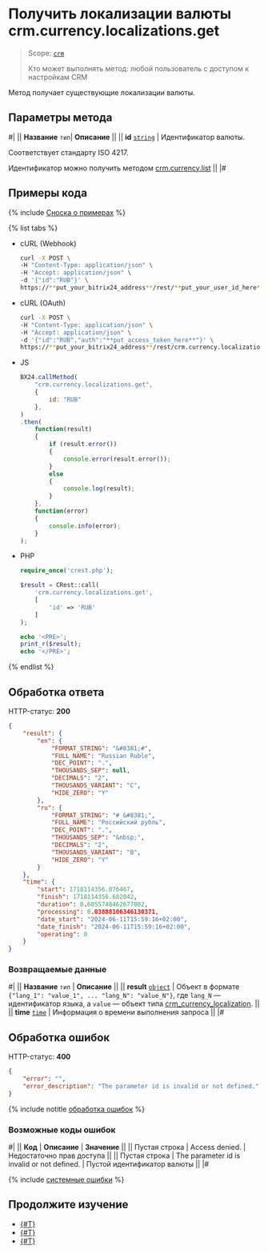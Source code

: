# Получить локализации валюты crm.currency.localizations.get

> Scope: [`crm`](../../../scopes/permissions.md)
>
> Кто может выполнять метод: любой пользователь с доступом к настройкам CRM

Метод получает существующие локализации валюты.

## Параметры метода

#|
||  **Название**
`тип`| **Описание** ||
|| **id**
[`string`](../../../data-types.md) | Идентификатор валюты. 

Соответствует стандарту ISO 4217.

Идентификатор можно получить методом [crm.currency.list](../crm-currency-list.md)
 ||
|#

## Примеры кода

{% include [Сноска о примерах](../../../../_includes/examples.md) %}

{% list tabs %}

- cURL (Webhook)

    ```bash
    curl -X POST \
    -H "Content-Type: application/json" \
    -H "Accept: application/json" \
    -d '{"id":"RUB"}' \
    https://**put_your_bitrix24_address**/rest/**put_your_user_id_here**/**put_your_webhook_here**/crm.currency.localizations.get
    ```

- cURL (OAuth)

    ```bash
    curl -X POST \
    -H "Content-Type: application/json" \
    -H "Accept: application/json" \
    -d '{"id":"RUB","auth":"**put_access_token_here**"}' \
    https://**put_your_bitrix24_address**/rest/crm.currency.localizations.get
    ```

- JS

    ```js
    BX24.callMethod(
        "crm.currency.localizations.get",
        {
            id: "RUB"
        },
    )
    .then(
        function(result)
        {
            if (result.error())
            {
                console.error(result.error());
            }
            else
            {
                console.log(result);
            }
        },
        function(error)
        {
            console.info(error);
        }
    );
    ```

- PHP

    ```php
    require_once('crest.php');

    $result = CRest::call(
        'crm.currency.localizations.get',
        [
            'id' => 'RUB'
        ]
    );

    echo '<PRE>';
    print_r($result);
    echo '</PRE>';
    ```

{% endlist %}

## Обработка ответа

HTTP-статус: **200**

```json
{
    "result": {
        "en": {
            "FORMAT_STRING": "&#8381;#",
            "FULL_NAME": "Russian Ruble",
            "DEC_POINT": ".",
            "THOUSANDS_SEP": null,
            "DECIMALS": "2",
            "THOUSANDS_VARIANT": "C",
            "HIDE_ZERO": "Y"
        },
        "ru": {
            "FORMAT_STRING": "# &#8381;",
            "FULL_NAME": "Российский рубль",
            "DEC_POINT": ".",
            "THOUSANDS_SEP": "&nbsp;",
            "DECIMALS": "2",
            "THOUSANDS_VARIANT": "B",
            "HIDE_ZERO": "Y"
        }
    },
    "time": {
        "start": 1718114356.076467,
        "finish": 1718114356.682042,
        "duration": 0.6055748462677002,
        "processing": 0.03888106346130371,
        "date_start": "2024-06-11T15:59:16+02:00",
        "date_finish": "2024-06-11T15:59:16+02:00",
        "operating": 0
    }
}
```

### Возвращаемые данные

#|
|| **Название**
`тип` | **Описание** ||
|| **result**
[`object`](../../../data-types.md) | Объект в формате `{"lang_1": "value_1", ... "lang_N": "value_N"}`, где `lang_N` — идентификатор языка, а `value` — объект типа [crm_currency_localization](../../data-types.md#crm_currency_localization). ||
|| **time**
[`time`](../../../data-types.md) | Информация о времени выполнения запроса ||
|#

## Обработка ошибок

HTTP-статус: **400**

```json
{
	"error": "",
	"error_description": "The parameter id is invalid or not defined."
}
```

{% include notitle [обработка ошибок](../../../../_includes/error-info.md) %}

### Возможные коды ошибок

#|
|| **Код** | **Описание** | **Значение** ||
|| Пустая строка | Access denied. | Недостаточно прав доступа ||
|| Пустая строка | The parameter id is invalid or not defined. | Пустой идентификатор валюты ||
|#

{% include [системные ошибки](../../../../_includes/system-errors.md) %}

## Продолжите изучение 

- [{#T}](./crm-currency-localizations-set.md)
- [{#T}](./crm-currency-localizations-delete.md)
- [{#T}](./crm-currency-localizations-fields.md)